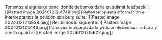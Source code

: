 Tenemos el siguiente panel donde debemos darle en submit feedback:
![[Pasted image 20240121214748.png]]
Rellenamos esta información e interceptamos la petición con burp suite:
![[Pasted image 20240121214838.png]]
Recibimos lo siguiente:
![[Pasted image 20240121215148.png]]
Una vez interceptada la petición debemos ir a burp y a esta opción:
![[Pasted image 20240121215622.png]]
